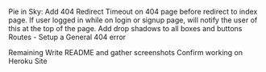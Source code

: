 <!-- NPM Packages:
	npm i express-handlebars
	npm i mysql2
	npm i sequelize
	npm i dotenv
	npm i bcrypt
	npm i express-session
	npm i connect-session-sequelize -->
	
<!-- Database Structure:

	Users Table
		User ID (PK, Auto Inc, FK (posts & Comments)
		User Name (VARCHAR(30), Not NULL)
		Password  (VARCHAR(30), Not NULL)
		Date created (DEFAULT)
		Date Updated (DEFAULT)
		
	Posts Table
		Post ID  (PK, Auto Inc)
		Post Title (VARCHAR(60), Not NULL)
		Post Body (Text, not null
		User ID (INT, Not Null,  FK User ID)
		Date Created (DEFAULT)
		Date Updated (DEFAULT)
		
	Comments Table
		Comment ID (PK, Auto Inc)
		Post ID (INT, FK posts)
		Commenting User ID (INT, FK User ID)
		Comment
		Date Created (DEFAULT)
		Date Updated (DEFAULT) -->
		


Pie in Sky:
	Add 404 Redirect
		Timeout on 404 page before redirect to index page.
	If user logged in while on login or signup page, will notify the user of this at the top of the page.
	Add drop shadows to all boxes and buttons
	Routes - Setup a General 404 error

Remaining
	Write README and gather screenshots
	Confirm working on Heroku Site
